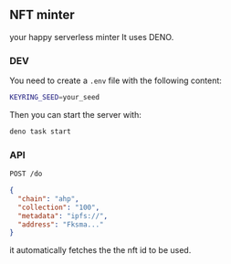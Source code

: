 ## NFT minter

your happy serverless minter
It uses DENO.

### DEV

You need to create a `.env` file with the following content:

```bash
KEYRING_SEED=your_seed
```

Then you can start the server with:

```bash
deno task start
```

### API

```bash
POST /do
```

```json
{
  "chain": "ahp",
  "collection": "100",
  "metadata": "ipfs://",
  "address": "Fksma..."
}
```

it automatically fetches the the nft id to be used.